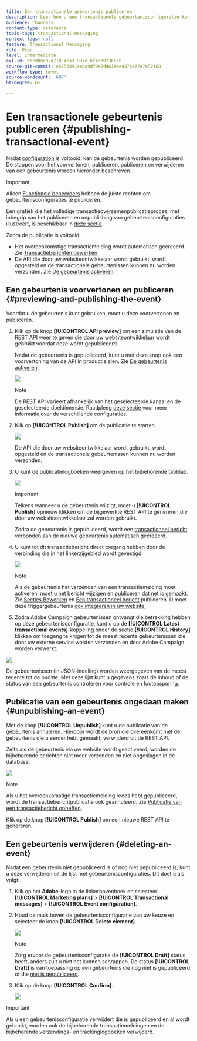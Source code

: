 ```yaml
---
title: Een transactionele gebeurtenis publiceren
description: Leer hoe u een transactionele gebeurtenisconfiguratie kunt voorvertonen, publiceren, publiceren en verwijderen.
audience: channels
content-type: reference
topic-tags: transactional-messaging
context-tags: null
feature: Transactional Messaging
role: User
level: Intermediate
exl-id: 6bcd8dcd-d710-4ca3-937d-bf4339f36069
source-git-commit: ee7539914aba9df9e7d46144e437c477a7e52168
workflow-type: tm+mt
source-wordcount: '607'
ht-degree: 6%

---
```


# Een transactionele gebeurtenis publiceren {#publishing-transactional-event}

Nadat [configuration](../../channels/using/configuring-transactional-event.md) is voltooid, kan de gebeurtenis worden gepubliceerd. De stappen voor het voorvertonen, publiceren, publiceren en verwijderen van een gebeurtenis worden hieronder beschreven.

>[!IMPORTANT]
>
>Alleen [Functionele beheerders](../../administration/using/users-management.md#functional-administrators) <!--being part of the **[!UICONTROL All]** [organizational unit](../../administration/using/organizational-units.md) -->hebben de juiste rechten om gebeurtenisconfiguraties te publiceren.

Een grafiek die het volledige transactieoverseinenpublicatieproces, met inbegrip van het publiceren en unpublishing van gebeurtenisconfiguraties illustreert, is beschikbaar in [deze sectie](../../channels/using/publishing-transactional-message.md).

Zodra de publicatie is voltooid:
* Het overeenkomstige transactiemelding wordt automatisch gecreeerd. Zie [Transactieberichten bewerken](../../channels/using/editing-transactional-message.md).
* De API die door uw websiteontwikkelaar wordt gebruikt, wordt opgesteld en de transactionele gebeurtenissen kunnen nu worden verzonden. Zie [De gebeurtenis activeren](../../channels/using/getting-started-with-transactional-msg.md#integrate-event-trigger).

## Een gebeurtenis voorvertonen en publiceren {#previewing-and-publishing-the-event}

Voordat u de gebeurtenis kunt gebruiken, moet u deze voorvertonen en publiceren.

1. Klik op de knop **[!UICONTROL API preview]** om een simulatie van de REST API weer te geven die door uw websiteontwikkelaar wordt gebruikt voordat deze wordt gepubliceerd.

   Nadat de gebeurtenis is gepubliceerd, kunt u met deze knop ook een voorvertoning van de API in productie zien. Zie [De gebeurtenis activeren](../../channels/using/getting-started-with-transactional-msg.md#integrate-event-trigger).

   ![](assets/message-center_api_preview.png)

   >[!NOTE]
   >
   >De REST API varieert afhankelijk van het geselecteerde kanaal en de geselecteerde doeldimensie. Raadpleeg [deze sectie](../../channels/using/configuring-transactional-event.md#transactional-event-specific-configurations) voor meer informatie over de verschillende configuraties.

1. Klik op **[!UICONTROL Publish]** om de publicatie te starten.

   ![](assets/message-center_pub.png)

   De API die door uw websiteontwikkelaar wordt gebruikt, wordt opgesteld en de transactionele gebeurtenissen kunnen nu worden verzonden.

1. U kunt de publicatielogboeken weergeven op het bijbehorende tabblad.

   ![](assets/message-center_logs.png)

   >[!IMPORTANT]
   >
   >Telkens wanneer u de gebeurtenis wijzigt, moet u **[!UICONTROL Publish]** opnieuw klikken om de bijgewerkte REST API te genereren die door uw websiteontwikkelaar zal worden gebruikt.

   Zodra de gebeurtenis is gepubliceerd, wordt een [transactioneel bericht](../../channels/using/editing-transactional-message.md) verbonden aan de nieuwe gebeurtenis automatisch gecreeerd.

1. U kunt tot dit transactiebericht direct toegang hebben door de verbinding die in het linkerzijgebied wordt gevestigd.

   ![](assets/message-center_messagegeneration.png)

   >[!NOTE]
   >
   >Als de gebeurtenis het verzenden van een transactiemelding moet activeren, moet u het bericht wijzigen en publiceren dat net is gemaakt. Zie [Secties Bewerken](../../channels/using/editing-transactional-message.md) en [Een transactioneel bericht](../../channels/using/publishing-transactional-message.md) publiceren. U moet deze triggergebeurtenis [ook integreren in uw website.](../../channels/using/getting-started-with-transactional-msg.md#integrate-event-trigger)

1. Zodra Adobe Campaign gebeurtenissen ontvangt die betrekking hebben op deze gebeurtenisconfiguratie, kunt u op de **[!UICONTROL Latest transactional events]**-koppeling onder de sectie **[!UICONTROL History]** klikken om toegang te krijgen tot de meest recente gebeurtenissen die door uw externe service worden verzonden en door Adobe Campaign worden verwerkt.

![](assets/message-center_latest-events.png)

De gebeurtenissen (in JSON-indeling) worden weergegeven van de meest recente tot de oudste. Met deze lijst kunt u gegevens zoals de inhoud of de status van een gebeurtenis controleren voor controle en foutopsporing.

## Publicatie van een gebeurtenis ongedaan maken {#unpublishing-an-event}

Met de knop **[!UICONTROL Unpublish]** kunt u de publicatie van de gebeurtenis annuleren. Hierdoor wordt de bron die overeenkomt met de gebeurtenis die u eerder hebt gemaakt, verwijderd uit de REST API.

Zelfs als de gebeurtenis via uw website wordt geactiveerd, worden de bijbehorende berichten niet meer verzonden en niet opgeslagen in de database.

![](assets/message-center_unpublish.png)

>[!NOTE]
>
>Als u het overeenkomstige transactiemelding reeds hebt gepubliceerd, wordt de transactieberichtpublicatie ook geannuleerd. Zie [Publicatie van een transactiebericht opheffen](../../channels/using/publishing-transactional-message.md#unpublishing-a-transactional-message).

Klik op de knop **[!UICONTROL Publish]** om een nieuwe REST API te genereren.

<!--## Transactional messaging publication process {#transactional-messaging-pub-process}

The chart below illustrates the transactional messaging publication process.

![](assets/message-center_pub-process.png)

For more on publishing, pausing and unpublishing a transactional message, see [this section](../../channels/using/publishing-transactional-message.md).-->

## Een gebeurtenis verwijderen {#deleting-an-event}

Nadat een gebeurtenis niet gepubliceerd is of nog niet gepubliceerd is, kunt u deze verwijderen uit de lijst met gebeurtenisconfiguraties. Dit doet u als volgt:

1. Klik op het **Adobe**-logo in de linkerbovenhoek en selecteer **[!UICONTROL Marketing plans]** > **[!UICONTROL Transactional messages]** > **[!UICONTROL Event configuration]**.
1. Houd de muis boven de gebeurtenisconfiguratie van uw keuze en selecteer de knop **[!UICONTROL Delete element]**.

   ![](assets/message-center_delete-button.png)

   >[!NOTE]
   >
   >Zorg ervoor de gebeurtenisconfiguratie de **[!UICONTROL Draft]** status heeft, anders zult u niet het kunnen schrappen. De status **[!UICONTROL Draft]** is van toepassing op een gebeurtenis die nog niet is gepubliceerd of die [niet is gepubliceerd](#unpublishing-an-event).

1. Klik op de knop **[!UICONTROL Confirm]**.

   ![](assets/message-center_delete-confirm.png)

>[!IMPORTANT]
>
>Als u een gebeurtenisconfiguratie verwijdert die is gepubliceerd en al wordt gebruikt, worden ook de bijbehorende transactiemeldingen en de bijbehorende verzendings- en trackinglogboeken verwijderd.
